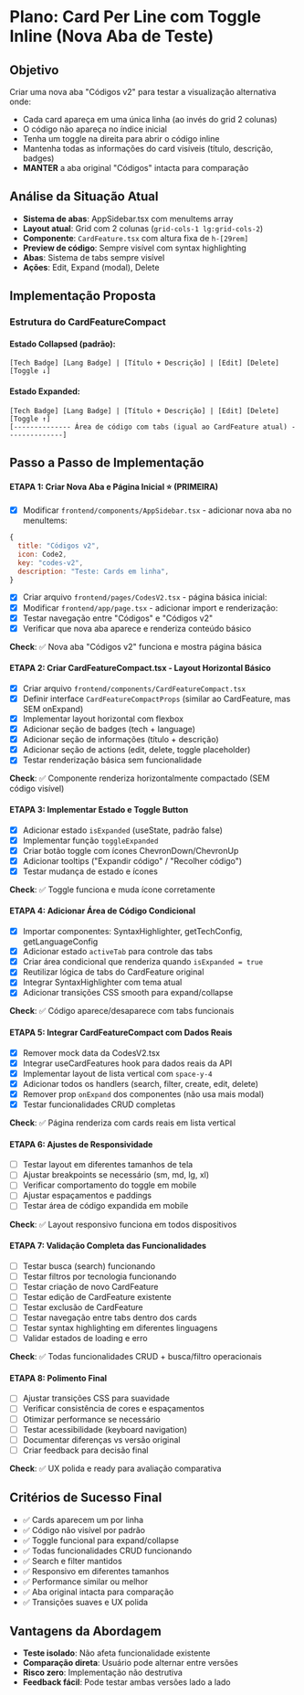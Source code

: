 # Plano: Card Per Line com Toggle Inline (Nova Aba de Teste)

## Objetivo
Criar uma nova aba "Códigos v2" para testar a visualização alternativa onde:
- Cada card apareça em uma única linha (ao invés do grid 2 colunas)
- O código não apareça no índice inicial
- Tenha um toggle na direita para abrir o código inline
- Mantenha todas as informações do card visíveis (título, descrição, badges)
- **MANTER** a aba original "Códigos" intacta para comparação

## Análise da Situação Atual
- **Sistema de abas**: AppSidebar.tsx com menuItems array
- **Layout atual**: Grid com 2 colunas (`grid-cols-1 lg:grid-cols-2`)
- **Componente**: `CardFeature.tsx` com altura fixa de `h-[29rem]`
- **Preview de código**: Sempre visível com syntax highlighting
- **Abas**: Sistema de tabs sempre visível
- **Ações**: Edit, Expand (modal), Delete

## Implementação Proposta

### Estrutura do CardFeatureCompact

#### Estado Collapsed (padrão):
```
[Tech Badge] [Lang Badge] | [Título + Descrição] | [Edit] [Delete] [Toggle ↓]
```

#### Estado Expanded:
```
[Tech Badge] [Lang Badge] | [Título + Descrição] | [Edit] [Delete] [Toggle ↑]
[-------------- Área de código com tabs (igual ao CardFeature atual) --------------]
```

## Passo a Passo de Implementação

#### ETAPA 1: Criar Nova Aba e Página Inicial ⭐ (PRIMEIRA)
- [x] Modificar `frontend/components/AppSidebar.tsx` - adicionar nova aba no menuItems:
```javascript
{
  title: "Códigos v2",
  icon: Code2,
  key: "codes-v2", 
  description: "Teste: Cards em linha",
}
```
- [x] Criar arquivo `frontend/pages/CodesV2.tsx` - página básica inicial:
- [x] Modificar `frontend/app/page.tsx` - adicionar import e renderização:
- [x] Testar navegação entre "Códigos" e "Códigos v2"
- [x] Verificar que nova aba aparece e renderiza conteúdo básico

**Check**: ✅ Nova aba "Códigos v2" funciona e mostra página básica

#### ETAPA 2: Criar CardFeatureCompact.tsx - Layout Horizontal Básico
- [x] Criar arquivo `frontend/components/CardFeatureCompact.tsx`
- [x] Definir interface `CardFeatureCompactProps` (similar ao CardFeature, mas SEM onExpand)
- [x] Implementar layout horizontal com flexbox
- [x] Adicionar seção de badges (tech + language)
- [x] Adicionar seção de informações (título + descrição)  
- [x] Adicionar seção de actions (edit, delete, toggle placeholder)
- [x] Testar renderização básica sem funcionalidade

**Check**: ✅ Componente renderiza horizontalmente compactado (SEM código visível)

#### ETAPA 3: Implementar Estado e Toggle Button
- [x] Adicionar estado `isExpanded` (useState, padrão false)
- [x] Implementar função `toggleExpanded`
- [x] Criar botão toggle com ícones ChevronDown/ChevronUp
- [x] Adicionar tooltips ("Expandir código" / "Recolher código")
- [x] Testar mudança de estado e ícones

**Check**: ✅ Toggle funciona e muda ícone corretamente

#### ETAPA 4: Adicionar Área de Código Condicional  
- [x] Importar componentes: SyntaxHighlighter, getTechConfig, getLanguageConfig
- [x] Adicionar estado `activeTab` para controle das tabs
- [x] Criar área condicional que renderiza quando `isExpanded = true`
- [x] Reutilizar lógica de tabs do CardFeature original
- [x] Integrar SyntaxHighlighter com tema atual
- [x] Adicionar transições CSS smooth para expand/collapse

**Check**: ✅ Código aparece/desaparece com tabs funcionais

#### ETAPA 5: Integrar CardFeatureCompact com Dados Reais
- [x] Remover mock data da CodesV2.tsx
- [x] Integrar useCardFeatures hook para dados reais da API
- [x] Implementar layout de lista vertical com `space-y-4`
- [x] Adicionar todos os handlers (search, filter, create, edit, delete)
- [x] Remover prop `onExpand` dos componentes (não usa mais modal)
- [x] Testar funcionalidades CRUD completas

**Check**: ✅ Página renderiza com cards reais em lista vertical

#### ETAPA 6: Ajustes de Responsividade
- [ ] Testar layout em diferentes tamanhos de tela
- [ ] Ajustar breakpoints se necessário (sm, md, lg, xl)
- [ ] Verificar comportamento do toggle em mobile
- [ ] Ajustar espaçamentos e paddings
- [ ] Testar área de código expandida em mobile

**Check**: ✅ Layout responsivo funciona em todos dispositivos

#### ETAPA 7: Validação Completa das Funcionalidades
- [ ] Testar busca (search) funcionando
- [ ] Testar filtros por tecnologia funcionando
- [ ] Testar criação de novo CardFeature
- [ ] Testar edição de CardFeature existente
- [ ] Testar exclusão de CardFeature
- [ ] Testar navegação entre tabs dentro dos cards
- [ ] Testar syntax highlighting em diferentes linguagens
- [ ] Validar estados de loading e erro

**Check**: ✅ Todas funcionalidades CRUD + busca/filtro operacionais

#### ETAPA 8: Polimento Final
- [ ] Ajustar transições CSS para suavidade
- [ ] Verificar consistência de cores e espaçamentos
- [ ] Otimizar performance se necessário
- [ ] Testar acessibilidade (keyboard navigation)
- [ ] Documentar diferenças vs versão original
- [ ] Criar feedback para decisão final

**Check**: ✅ UX polida e ready para avaliação comparativa

## Critérios de Sucesso Final
- ✅ Cards aparecem um por linha
- ✅ Código não visível por padrão
- ✅ Toggle funcional para expand/collapse
- ✅ Todas funcionalidades CRUD funcionando
- ✅ Search e filter mantidos
- ✅ Responsivo em diferentes tamanhos
- ✅ Performance similar ou melhor
- ✅ Aba original intacta para comparação
- ✅ Transições suaves e UX polida

## Vantagens da Abordagem
- **Teste isolado**: Não afeta funcionalidade existente
- **Comparação direta**: Usuário pode alternar entre versões
- **Risco zero**: Implementação não destrutiva  
- **Feedback fácil**: Pode testar ambas versões lado a lado